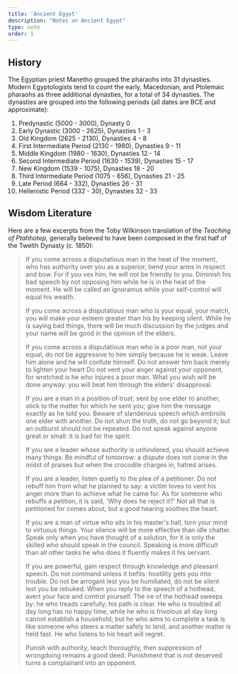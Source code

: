 ```yaml
---
title: 'Ancient Egypt'
description: "Notes on Ancient Egypt"
type: note
order: 1
---
```


## History

The Egyptian priest Manetho grouped the pharaohs into 31 dynasties. Modern Egyptologists tend to count the early, Macedonian, and Ptolemaic pharaohs as three additional dynasties, for a total of 34 dynasties.  The dynasties are grouped into the following periods (all dates are BCE and approximate):

1. Predynastic (5000 - 3000), Dynasty 0
2. Early Dynastic (3000 - 2625), Dynasties 1 - 3
3. Old Kingdom (2625 - 2130), Dynasties 4 - 8
4. First Intermediate Period (2130 - 1980), Dynasties 9 - 11
5. Middle Kingdom (1980 - 1630), Dynasties 12 - 14
6. Second Intermediate Period (1630 - 1539), Dynasties 15 - 17
7. New Kingdom (1539 - 1075), Dynasties 18 - 20
8. Third Intermediate Period (1075 - 656), Dynasties 21 - 25
9. Late Period (664 - 332), Dynasties 26 - 31
10. Hellenistic Period (332 - 30), Dynasties 32 - 33

## Wisdom Literature

Here are a few excerpts from the Toby Wilkinson translation of the *Teaching of Ptahhotep,* generally believed to have been composed in the first half of the Twelth Dynasty (c. 1850):

<blockquote class="poetry">If you come across a disputatious man in the heat of the moment,
who has authority over you as a superior,
bend your arms in respect and bow.
For if you vex him, he will not be friendly to you.
Diminish his bad speech
by not opposing him while he is in the heat of the moment.
He will be called an ignoramus
while your self-control will equal his wealth.

If you come across a disputatious man
who is your equal, your match,
you will make your esteem greater than his by keeping silent.
While he is saying bad things,
there will be much discussion by the judges
and your name will be good in the opinion of the elders.

If you come across a disputatious man
who is a poor man, not your equal,
do not be aggressive to him simply because he is weak.
Leave him alone and he will confute himself.
Do not answer him back merely to lighten your heart
Do not vent your anger against your opponent,
for wretched is he who injures a poor man.
What you wish will be done anyway:
you will beat him through the elders' disapproval.

If you are a man in a position of trust,
sent by one elder to another,
stick to the matter for which he sent you;
give him the message exactly as he told you.
Beware of slanderous speech
which embroils one elder with another.
Do not shun the truth, do not go beyond it;
but an outburst should not be repeated.
Do not speak against anyone
great or small: it is bad for the spirit.

If you are a leader
whose authority is unhindered,
you should achieve many things.
Be mindful of tomorrow:
a dispute does not come in the midst of praises
but when the crocodile charges in, hatred arises.

If you are a leader,
listen quietly to the plea of a petitioner.
Do not rebuff him from what he planned to say:
a victim loves to vent his anger
more than to achieve what he came for.
As for someone who rebuffs a petition,
it is said, 'Why does he reject it?'
Not all that is petitioned for comes about,
but a good hearing soothes the heart.

If you are a man of virtue
who sits in his master's hall,
turn your mind to virtuous things.
Your silence will be more effective than idle chatter.
Speak only when you have thought of a solution,
for it is only the skilled who should speak in the council.
Speaking is more difficult than all other tasks
he who does it fluently makes it his servant.

If you are powerful, gain respect
through knowledge and pleasant speech.
Do not command unless it befits:
hostility gets you into trouble.
Do not be arrogant lest you be humiliated,
do not be silent lest you be rebuked.
When you reply to the speech of a hothead,
avert your face and control yourself.
The ire of the hothead sweeps by:
he who treads carefully, his path is clear.
He who is troubled all day long
has no happy time,
while he who is frivolous all day long
cannot establish a household;
but he who aims to complete a task
is like someone who steers a matter safely to land,
and another matter is held fast.
He who listens to his heart will regret.

Punish with authority, teach thoroughly,
then suppression of wrongdoing remains a good deed.
Punishment that is not deserved
turns a complainant into an opponent.</blockquote>
